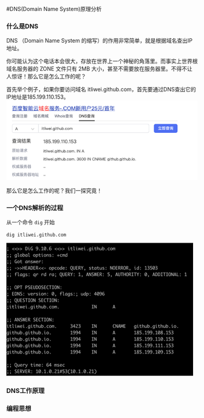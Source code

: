 
#DNS(Domain Name System)原理分析

### 什么是DNS

DNS （Domain Name System 的缩写）的作用非常简单，就是根据域名查出IP地址。

你可能认为这个电话本会很大，存放在世界上一个神秘的角落里。而事实上世界根域名服务器的 ZONE 文件只有 2MB 大小，甚至不需要放在服务器里。不得不让人惊讶！那么它是怎么工作的呢？

首先举个例子，如果你要访问域名 itliwei.github.com，首先要通过DNS查出它的IP地址是185.199.110.153。
![img.png](technology/imgs/dns1.png)

那么它是怎么工作的呢？我们一探究竟！

### 一个DNS解析的过程

从一个命令 `dig` 开始

``dig itliwei.github.com``

![img.png](technology/imgs/dns2.png)


### DNS工作原理

### 编程思想




